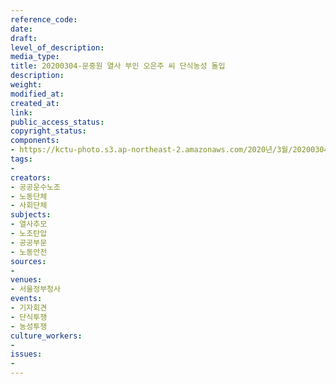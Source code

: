 ```yaml
---
reference_code: 
date: 
draft: 
level_of_description: 
media_type: 
title: 20200304-문중원 열사 부인 오은주 씨 단식농성 돌입
description: 
weight: 
modified_at: 
created_at: 
link: 
public_access_status: 
copyright_status: 
components:
- https://kctu-photo.s3.ap-northeast-2.amazonaws.com/2020년/3월/20200304-문중원+열사+부인+오은주+씨+단식농성+돌입/_BBS7547.jpg
tags:
- 
creators:
- 공공운수노조
- 노동단체
- 사회단체
subjects:
- 열사추모
- 노조탄압
- 공공부문
- 노동안전
sources:
- 
venues:
- 서울정부청사
events:
- 기자회견
- 단식투쟁
- 농성투쟁
culture_workers:
- 
issues:
- 
---
```

